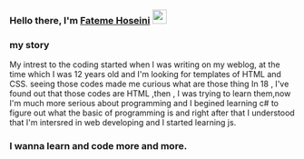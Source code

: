 ### Hello there, I'm <a href="https://github.com/fatemeHoseini1999" target="_blank">Fateme Hoseini</a> <img src="https://media.giphy.com/media/hvRJCLFzcasrR4ia7z/giphy.gif" width="25px">



### my story

My intrest to the coding started when I was writing on my weblog, at the time which I was 12 years old and I'm looking for templates of HTML and CSS.
seeing those codes made me curious what are those thing
In 18 , I've found out that those codes are HTML ,then , I was trying to learn them,now I'm much more serious about programming and I begined 
learning c# to figure out what the basic of programming is and right after that I understood that I'm intersred in web developing and I started
learning js.



### I wanna learn and code more and more.
